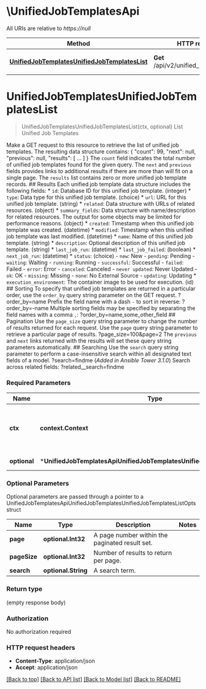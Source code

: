 # \UnifiedJobTemplatesApi

All URIs are relative to *https://null*

Method | HTTP request | Description
------------- | ------------- | -------------
[**UnifiedJobTemplatesUnifiedJobTemplatesList**](UnifiedJobTemplatesApi.md#UnifiedJobTemplatesUnifiedJobTemplatesList) | **Get** /api/v2/unified_job_templates/ |  List Unified Job Templates


# **UnifiedJobTemplatesUnifiedJobTemplatesList**
> UnifiedJobTemplatesUnifiedJobTemplatesList(ctx, optional)
 List Unified Job Templates

 Make a GET request to this resource to retrieve the list of unified job templates.  The resulting data structure contains:      {         \"count\": 99,         \"next\": null,         \"previous\": null,         \"results\": [             ...         ]     }  The `count` field indicates the total number of unified job templates found for the given query.  The `next` and `previous` fields provides links to additional results if there are more than will fit on a single page.  The `results` list contains zero or more unified job template records.    ## Results  Each unified job template data structure includes the following fields:  * `id`: Database ID for this unified job template. (integer) * `type`: Data type for this unified job template. (choice) * `url`: URL for this unified job template. (string) * `related`: Data structure with URLs of related resources. (object) * `summary_fields`: Data structure with name/description for related resources.  The output for some objects may be limited for performance reasons. (object) * `created`: Timestamp when this unified job template was created. (datetime) * `modified`: Timestamp when this unified job template was last modified. (datetime) * `name`: Name of this unified job template. (string) * `description`: Optional description of this unified job template. (string) * `last_job_run`:  (datetime) * `last_job_failed`:  (boolean) * `next_job_run`:  (datetime) * `status`:  (choice)     - `new`: New     - `pending`: Pending     - `waiting`: Waiting     - `running`: Running     - `successful`: Successful     - `failed`: Failed     - `error`: Error     - `canceled`: Canceled     - `never updated`: Never Updated     - `ok`: OK     - `missing`: Missing     - `none`: No External Source     - `updating`: Updating * `execution_environment`: The container image to be used for execution. (id)    ## Sorting  To specify that unified job templates are returned in a particular order, use the `order_by` query string parameter on the GET request.      ?order_by=name  Prefix the field name with a dash `-` to sort in reverse:      ?order_by=-name  Multiple sorting fields may be specified by separating the field names with a comma `,`:      ?order_by=name,some_other_field  ## Pagination  Use the `page_size` query string parameter to change the number of results returned for each request.  Use the `page` query string parameter to retrieve a particular page of results.      ?page_size=100&page=2  The `previous` and `next` links returned with the results will set these query string parameters automatically.  ## Searching  Use the `search` query string parameter to perform a case-insensitive search within all designated text fields of a model.      ?search=findme  (_Added in Ansible Tower 3.1.0_) Search across related fields:      ?related__search=findme

### Required Parameters

Name | Type | Description  | Notes
------------- | ------------- | ------------- | -------------
 **ctx** | **context.Context** | context for authentication, logging, cancellation, deadlines, tracing, etc.
 **optional** | ***UnifiedJobTemplatesApiUnifiedJobTemplatesUnifiedJobTemplatesListOpts** | optional parameters | nil if no parameters

### Optional Parameters
Optional parameters are passed through a pointer to a UnifiedJobTemplatesApiUnifiedJobTemplatesUnifiedJobTemplatesListOpts struct

Name | Type | Description  | Notes
------------- | ------------- | ------------- | -------------
 **page** | **optional.Int32**| A page number within the paginated result set. | 
 **pageSize** | **optional.Int32**| Number of results to return per page. | 
 **search** | **optional.String**| A search term. | 

### Return type

 (empty response body)

### Authorization

No authorization required

### HTTP request headers

 - **Content-Type**: application/json
 - **Accept**: application/json

[[Back to top]](#) [[Back to API list]](../README.md#documentation-for-api-endpoints) [[Back to Model list]](../README.md#documentation-for-models) [[Back to README]](../README.md)

